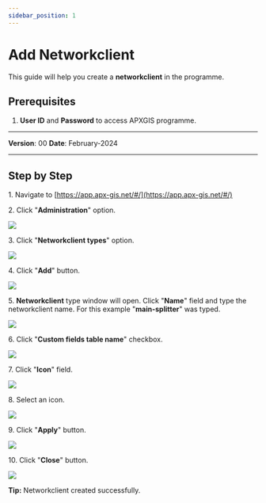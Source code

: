 ```yaml
---
sidebar_position: 1
---
```


# Add Networkclient

This guide will help you create a **networkclient** in the programme.

## **Prerequisites**
1.	**User ID** and **Password** to access APXGIS programme.

------------

**Version**: 00
**Date**: February-2024

------------
## **Step by Step**


1\. Navigate to [https://app.apx-gis.net/#/](https://app.apx-gis.net/#/)

2\. Click "**Administration**" option.

![](/img/downloads/01-create-networkclient_1.jpeg)

3\. Click "**Networkclient types**" option.

![](/img/downloads/01-create-networkclient_2.jpeg)

4\. Click "**Add**" button.

![](/img/downloads/01-create-networkclient_3.jpeg)

5\. **Networkclient** type window will open. Click "**Name**" field and type the networkclient name. For this example "**main-splitter**" was typed.

![](/img/downloads/01-create-networkclient_4.jpeg)

6\. Click "**Custom fields table name**" checkbox.

![](/img/downloads/01-create-networkclient_5.jpeg)

7\. Click "**Icon**" field.

![](/img/downloads/01-create-networkclient_6.jpeg)

8\. Select an icon. 

![](/img/downloads/01-create-networkclient_7.jpeg)

9\. Click "**Apply**" button.

![](/img/downloads/01-create-networkclient_8.jpeg)

10\. Click "**Close**" button.

![](/img/downloads/01-create-networkclient_9.jpeg)

**Tip:** Networkclient created successfully.
